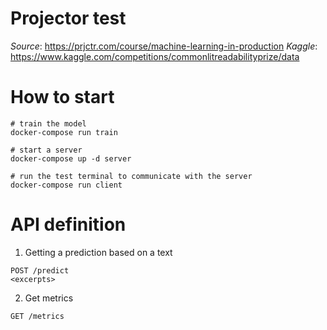 # Projector test
_Source_: https://prjctr.com/course/machine-learning-in-production
_Kaggle_: https://www.kaggle.com/competitions/commonlitreadabilityprize/data

# How to start
```
# train the model
docker-compose run train

# start a server
docker-compose up -d server

# run the test terminal to communicate with the server
docker-compose run client
```

# API definition

1. Getting a prediction based on a text
```
POST /predict
<excerpts>

```

2. Get metrics
```
GET /metrics
```